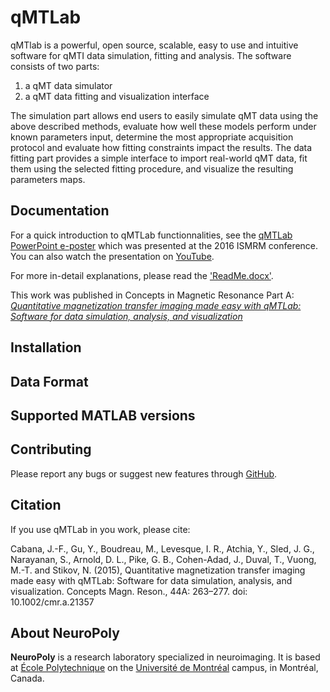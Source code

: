 # qMTLab

qMTlab is a powerful, open source, scalable, easy to use and intuitive software for qMTI data simulation, fitting and analysis. The software consists of two parts:
1) a qMT data simulator
2) a qMT data fitting and visualization interface

The simulation part allows end users to easily simulate qMT data using the above described methods, evaluate how well these models perform under known parameters input, determine the most appropriate acquisition protocol and evaluate how fitting constraints impact the results. The data fitting part provides a simple interface to import real-world qMT data, fit them using the selected fitting procedure, and visualize the resulting parameters maps.

## Documentation

For a quick introduction to qMTLab functionnalities, see the [qMTLab PowerPoint e-poster](https://github.com/neuropoly/qMTLab/raw/master/ReadMe.qMTLab-Presentation.ppsx) which was presented at the 2016 ISMRM conference. You can also watch the presentation on [YouTube](https://youtu.be/WG0tVe-SFww).

For more in-detail explanations, please read the ['ReadMe.docx'](https://github.com/neuropoly/qMTLab/raw/master/ReadMe.docx).

This work was published in Concepts in Magnetic Resonance Part A: [*Quantitative magnetization transfer imaging made easy with qMTLab: Software for data simulation, analysis, and visualization*](http://onlinelibrary.wiley.com/doi/10.1002/cmr.a.21357/abstract)

## Installation

## Data Format

## Supported MATLAB versions

## Contributing

Please report any bugs or suggest new features through [GitHub](https://github.com/neuropoly/qMTLab/issues).

## Citation

If you use qMTLab in you work, please cite:

Cabana, J.-F., Gu, Y., Boudreau, M., Levesque, I. R., Atchia, Y., Sled, J. G., Narayanan, S., Arnold, D. L., Pike, G. B., Cohen-Adad, J., Duval, T., Vuong, M.-T. and Stikov, N. (2015), Quantitative magnetization transfer imaging made easy with qMTLab: Software for data simulation, analysis, and visualization. Concepts Magn. Reson., 44A: 263–277. doi: 10.1002/cmr.a.21357

## About NeuroPoly

**NeuroPoly** is a research laboratory specialized in neuroimaging. It is based at [École Polytechnique](http://www.polymtl.ca) on the [Université de Montréal](http://www.umontreal.ca) campus, in Montréal, Canada.
